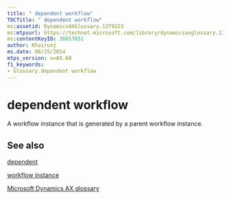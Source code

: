 ```yaml
---
title: " dependent workflow"
TOCTitle: " dependent workflow"
ms:assetid: DynamicsAXGlossary.1379223
ms:mtpsurl: https://technet.microsoft.com/library/dynamicsaxglossary.1379223(v=AX.60)
ms:contentKeyID: 36057051
author: Khairunj
ms.date: 08/25/2014
mtps_version: v=AX.60
f1_keywords:
- Glossary.dependent workflow
---
```


# dependent workflow

A workflow instance that is generated by a parent workflow instance.

## See also

[dependent](dependent.md)

[workflow instance](workflow-instance.md)

[Microsoft Dynamics AX glossary](glossary/microsoft-dynamics-ax-glossary.md)

  


